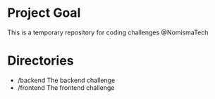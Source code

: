 # Project Goal

This is a temporary repository for coding challenges @NomismaTech

# Directories

- /backend The backend challenge
- /frontend The frontend challenge

